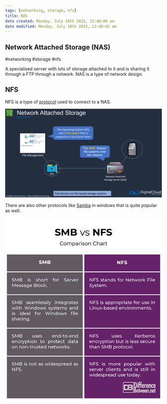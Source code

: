 ```yaml
---
tags: [networking, storage, nfs]
title: NAS
date created: Monday, July 10th 2023, 12:40:08 am
date modified: Monday, July 10th 2023, 12:40:42 am
---
```

## Network Attached Storage (NAS)

#networking #storage #nfs  

A specialised server with lots of storage attached to it and is sharing it through a FTP through a network. NAS is a type of network design.

## NFS
NFS is a type of [protocol](https://www.promax.com/blog/deciding-on-san-vs-nas-for-your-data-storage) used to connect to a NAS.

![](Attachments/Pasted%20image%2020230308232234.png)

There are also other protocols like [Samba](Samba) in windows that is quite popular as well. 

![](Attachments/Pasted%20image%2020230308231300.png)


